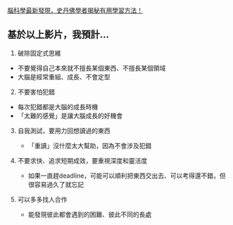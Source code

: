[腦科學最新發現，史丹佛學者揭秘有用學習方法！ ](https://www.youtube.com/watch?v=DgbSc6Ys710)
## 基於以上影片，我預計...
1. 破除固定式思維
  - 不要覺得自己本來就不擅長某個東西、不擅長某個領域
  - 大腦是經常重組、成長、不會定型
    
2. 不要害怕犯錯
  - 每次犯錯都是大腦的成長時機
  - 「太難的感覺」是讓大腦成長的好機會
    
3. 自我測試，要用力回想讀過的東西
   - 「重讀」沒什麼太大幫助，因為不會涉及犯錯
    
4. 不要求快、追求短期成效，要重視深度和靈活度
   - 如果一直趕deadline，可能可以順利把東西交出去、可以考得還不錯，但很容易過久了就忘記
     
5. 可以多多找人合作
   - 能發現彼此都會遇到的困難、彼此不同的長處
